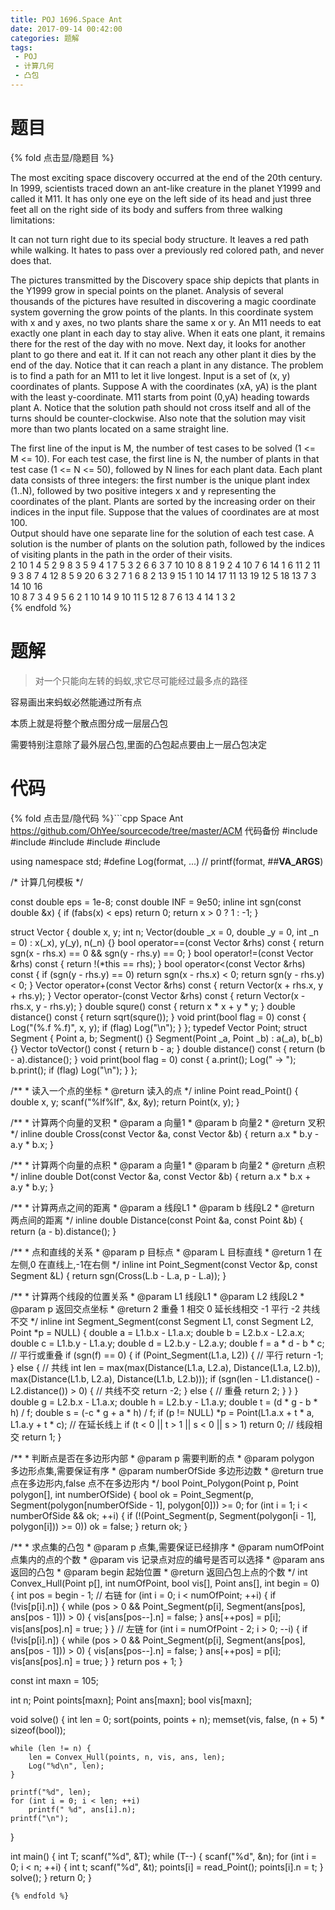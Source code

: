 ```yaml
---
title: POJ 1696.Space Ant
date: 2017-09-14 00:42:00
categories: 题解
tags:
 - POJ
 - 计算几何
 - 凸包
---
```


# 题目

{% fold 点击显/隐题目 %}
<div class="oj"><div class="part" title="Description">
The most exciting space discovery occurred at the end of the 20th century. In 1999, scientists traced down an ant-like creature in the planet Y1999 and called it M11. It has only one eye on the left side of its head and just three feet all on the right side of its body and suffers from three walking limitations: 
            
It can not turn right due to its special body structure. 
It leaves a red path while walking. 
It hates to pass over a previously red colored path, and never does that.
        
The pictures transmitted by the Discovery space ship depicts that plants in the Y1999 grow in special points on the planet. Analysis of several thousands of the pictures have resulted in discovering a magic coordinate system governing the grow points of the plants. In this coordinate system with x and y axes, 
       no two plants share the same x or y. 
An M11 needs to eat exactly one plant in each day to stay alive. When it eats one plant, it remains there for the rest of the day with no move. Next day, it looks for another plant to go there and eat it. If it can not reach any other plant it dies by the end of the day. Notice that it can reach a plant in any distance. 
The problem is to find a path for an M11 to let it live longest. 
Input is a set of (x, y) coordinates of plants. Suppose A with the coordinates (xA, yA) is the plant with the least y-coordinate. M11 starts from point (0,yA) heading towards plant A. Notice that the solution path should not cross itself and all of the turns should be counter-clockwise. Also note that the solution may visit more than two plants located on a same straight line.

</div><div class="part" title="Input">
The first line of the input is M, the number of test cases to be solved (1 &lt;= M &lt;= 10). For each test case, the first line is N, the number of plants in that test case (1 &lt;= N &lt;= 50), followed by N lines for each plant data. Each plant data consists of three integers: the first number is the unique plant index (1..N), followed by two positive integers x and y representing the coordinates of the plant. Plants are sorted by the increasing order on their indices in the input file. Suppose that the values of coordinates are at most 100.

</div><div class="part" title="Output">
Output should have one separate line for the solution of each test case. A solution is the number of plants on the solution path, followed by the indices of visiting plants in the path in the order of their visits.

</div><div class="samp"><div class="clear"></div><div class="input part" title="Sample Input">
2
10
1 4 5
2 9 8
3 5 9
4 1 7
5 3 2
6 6 3
7 10 10
8 8 1
9 2 4
10 7 6
14
1 6 11
2 11 9
3 8 7
4 12 8
5 9 20
6 3 2
7 1 6
8 2 13
9 15 1
10 14 17
11 13 19
12 5 18
13 7 3
14 10 16

</div><div class="output part" title="Sample Output">
10 8 7 3 4 9 5 6 2 1 10
14 9 10 11 5 12 8 7 6 13 4 14 1 3 2

</div><div class="clear"></div></div></div>
{% endfold %}

<!--more-->
# 题解
> 对一个只能向左转的蚂蚁,求它尽可能经过最多点的路径  

容易画出来蚂蚁必然能通过所有点  

本质上就是将整个散点图分成一层层凸包  

需要特别注意除了最外层凸包,里面的凸包起点要由上一层凸包决定  


# 代码
{% fold 点击显/隐代码 %}```cpp Space Ant https://github.com/OhYee/sourcecode/tree/master/ACM 代码备份
#include <algorithm>
#include <complex>
#include <cstdio>
#include <cstring>
#include <map>

using namespace std;
#define Log(format, ...) // printf(format, ##__VA_ARGS__)

/* 计算几何模板 */

const double eps = 1e-8;
const double INF = 9e50;
inline int sgn(const double &x) {
    if (fabs(x) < eps)
        return 0;
    return x > 0 ? 1 : -1;
}

struct Vector {
    double x, y;
    int n;
    Vector(double _x = 0, double _y = 0, int _n = 0) : x(_x), y(_y), n(_n) {}
    bool operator==(const Vector &rhs) const {
        return sgn(x - rhs.x) == 0 && sgn(y - rhs.y) == 0;
    }
    bool operator!=(const Vector &rhs) const { return !(*this == rhs); }
    bool operator<(const Vector &rhs) const {
        if (sgn(y - rhs.y) == 0)
            return sgn(x - rhs.x) < 0;
        return sgn(y - rhs.y) < 0;
    }
    Vector operator+(const Vector &rhs) const {
        return Vector(x + rhs.x, y + rhs.y);
    }
    Vector operator-(const Vector &rhs) const {
        return Vector(x - rhs.x, y - rhs.y);
    }
    double squre() const { return x * x + y * y; }
    double distance() const { return sqrt(squre()); }
    void print(bool flag = 0) const {
        Log("(%.f %.f)", x, y);
        if (flag)
            Log("\n");
    }
};
typedef Vector Point;
struct Segment {
    Point a, b;
    Segment() {}
    Segment(Point _a, Point _b) : a(_a), b(_b) {}
    Vector toVector() const { return b - a; }
    double distance() const { return (b - a).distance(); }
    void print(bool flag = 0) const {
        a.print();
        Log(" -> ");
        b.print();
        if (flag)
            Log("\n");
    }
};

/**
    * 读入一个点的坐标
    * @return   读入的点
    */
inline Point read_Point() {
    double x, y;
    scanf("%lf%lf", &x, &y);
    return Point(x, y);
}

/**
    * 计算两个向量的叉积
    * @param a  向量1
    * @param b  向量2
    * @return   叉积
    */
inline double Cross(const Vector &a, const Vector &b) {
    return a.x * b.y - a.y * b.x;
}

/**
    * 计算两个向量的点积
    * @param a  向量1
    * @param b  向量2
    * @return   点积
    */
inline double Dot(const Vector &a, const Vector &b) {
    return a.x * b.x + a.y * b.y;
}

/**
    * 计算两点之间的距离
    * @param a  线段L1
    * @param b  线段L2
    * @return   两点间的距离
    */
inline double Distance(const Point &a, const Point &b) {
    return (a - b).distance();
}

/**
    * 点和直线的关系
    * @param p   目标点
    * @param L   目标直线
    * @return    1 在左侧,0 在直线上,-1在右侧
    */
inline int Point_Segment(const Vector &p, const Segment &L) {
    return sgn(Cross(L.b - L.a, p - L.a));
}

/**
    * 计算两个线段的位置关系
    * @param L1 线段L1
    * @param L2 线段L2
    * @param p  返回交点坐标
    * @return   2   重叠
                1   相交
                0   延长线相交
                -1  平行
                -2  共线不交
    */
inline int Segment_Segment(const Segment L1, const Segment L2,
                           Point *p = NULL) {
    double a = L1.b.x - L1.a.x;
    double b = L2.b.x - L2.a.x;
    double c = L1.b.y - L1.a.y;
    double d = L2.b.y - L2.a.y;
    double f = a * d - b * c;
    // 平行或重叠
    if (sgn(f) == 0) {
        if (Point_Segment(L1.a, L2)) {
            // 平行
            return -1;
        } else {
            // 共线
            int len = max(max(Distance(L1.a, L2.a), Distance(L1.a, L2.b)),
                          max(Distance(L1.b, L2.a), Distance(L1.b, L2.b)));
            if (sgn(len - L1.distance() - L2.distance()) > 0) {
                // 共线不交
                return -2;
            } else {
                // 重叠
                return 2;
            }
        }
    }
    double g = L2.b.x - L1.a.x;
    double h = L2.b.y - L1.a.y;
    double t = (d * g - b * h) / f;
    double s = (-c * g + a * h) / f;
    if (p != NULL)
        *p = Point(L1.a.x + t * a, L1.a.y + t * c);
    // 在延长线上
    if (t < 0 || t > 1 || s < 0 || s > 1)
        return 0;
    // 线段相交
    return 1;
}

/**
    * 判断点是否在多边形内部
    * @param p              需要判断的点
    * @param polygon        多边形点集,需要保证有序
    * @param numberOfSide   多边形边数
    * @return   true 点在多边形内,false 点不在多边形内
    */
bool Point_Polygon(Point p, Point polygon[], int numberOfSide) {
    bool ok =
        Point_Segment(p, Segment(polygon[numberOfSide - 1], polygon[0])) >= 0;
    for (int i = 1; i < numberOfSide && ok; ++i) {
        if (!(Point_Segment(p, Segment(polygon[i - 1], polygon[i])) >= 0))
            ok = false;
    }
    return ok;
}

/**
    * 求点集的凸包
    * @param p              点集,需要保证已经排序
    * @param numOfPoint     点集内的点的个数
    * @param vis            记录点对应的编号是否可以选择
    * @param ans            返回的凸包
    * @param begin          起始位置
    * @return   返回凸包上点的个数
    */
int Convex_Hull(Point p[], int numOfPoint, bool vis[], Point ans[],
                int begin = 0) {
    int pos = begin - 1;
    // 右链
    for (int i = 0; i < numOfPoint; ++i) {
        if (!vis[p[i].n]) {
            while (pos > 0 &&
                   Point_Segment(p[i], Segment(ans[pos], ans[pos - 1])) > 0) {
                vis[ans[pos--].n] = false;
            }
            ans[++pos] = p[i];
            vis[ans[pos].n] = true;
        }
    }
    // 左链
    for (int i = numOfPoint - 2; i > 0; --i) {
        if (!vis[p[i].n]) {
            while (pos > 0 &&
                   Point_Segment(p[i], Segment(ans[pos], ans[pos - 1])) > 0) {
                vis[ans[pos--].n] = false;
            }
            ans[++pos] = p[i];
            vis[ans[pos].n] = true;
        }
    }
    return pos + 1;
}

const int maxn = 105;

int n;
Point points[maxn];
Point ans[maxn];
bool vis[maxn];

void solve() {
    int len = 0;
    sort(points, points + n);
    memset(vis, false, (n + 5) * sizeof(bool));

    while (len != n) {
        len = Convex_Hull(points, n, vis, ans, len);
        Log("%d\n", len);
    }

    printf("%d", len);
    for (int i = 0; i < len; ++i)
        printf(" %d", ans[i].n);
    printf("\n");
}

int main() {
    int T;
    scanf("%d", &T);
    while (T--) {
        scanf("%d", &n);
        for (int i = 0; i < n; ++i) {
            int t;
            scanf("%d", &t);
            points[i] = read_Point();
            points[i].n = t;
        }
        solve();
    }
    return 0;
}
```
{% endfold %}